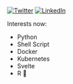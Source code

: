 [![Twitter](https://img.shields.io/twitter/url?color=%231DA1F2&label=Twitter&logo=twitter&logoColor=%231DA1F2&style=flat-square&url=https://twitter.com/th14600)](https://twitter.com/th14600)
[![LinkedIn](https://img.shields.io/twitter/url?color=%230072b1&label=Linkedin&logo=linkedin&logoColor=%230072b1&style=flat-square&url=http://linkedin.com/in/thop)](http://linkedin.com/in/thop)

Interests now:
- Python
- Shell Script
- Docker
- Kubernetes
- Svelte
- R 💙
